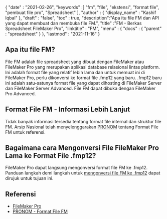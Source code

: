 {
  "date" : "2021-02-26",
  "keywords" :[ "fm", "file", "ekstensi", "format file", "pembuat file pro", "Spreadsheet" ],
  "author" : {
    "display_name" : "Kashif Iqbal"
},
  "draft" : "false",
  "toc" : true,
  "description":"Apa itu file FM dan API yang dapat membuat dan membuka file FM.",
  "title" :"FM - Berkas Spreadsheet FileMaker Pro",
  "linktitle" : "FM",
  "menu" : {
    "docs" : {
      "parent" : "spreadsheet"
}
},
  "lastmod" : "2021-11-16"
}

## Apa itu file FM?

File FM adalah file spreadsheet yang dibuat dengan FileMaker atau FileMaker Pro yang merupakan aplikasi database relasional lintas platform. Ini adalah format file yang relatif lebih lama dan untuk memuat ini di FileMaker Pro, perlu dikonversi ke format file .fmp12 yang baru. .fmp12 baru ini adalah satu-satunya format file yang dapat dihosting di FileMaker Server dan FileMaker Server Advanced. File FM dapat dibuka dengan FileMaker Pro Advanced.

## Format File FM - Informasi Lebih Lanjut

Tidak banyak informasi tersedia tentang format file internal dan struktur file FM. Arsip Nasional telah menyelenggarakan [PRONOM](https://www.nationalarchives.gov.uk/PRONOM/fmt/1059) tentang Format File FM untuk referensi.

## Bagaimana cara Mengonversi File FileMaker Pro Lama ke Format File .fmp12?

FileMaker Pro dapat langsung mengonversi format file FM ke .fmp12. Panduan langkah demi langkah untuk [mengonversi file FM ke .fmp12](https://support.claris.com/s/article/Converting-older-FileMaker-Pro-files-to-the-fmp12-file-format-1503693002275?language=en_US) dapat dirujuk untuk tujuan ini.

## Referensi

* [FileMaker Pro](https://www.claris.com/filemaker/)
* [PRONOM - Format File FM](https://www.nationalarchives.gov.uk/PRONOM/fmt/1059)
